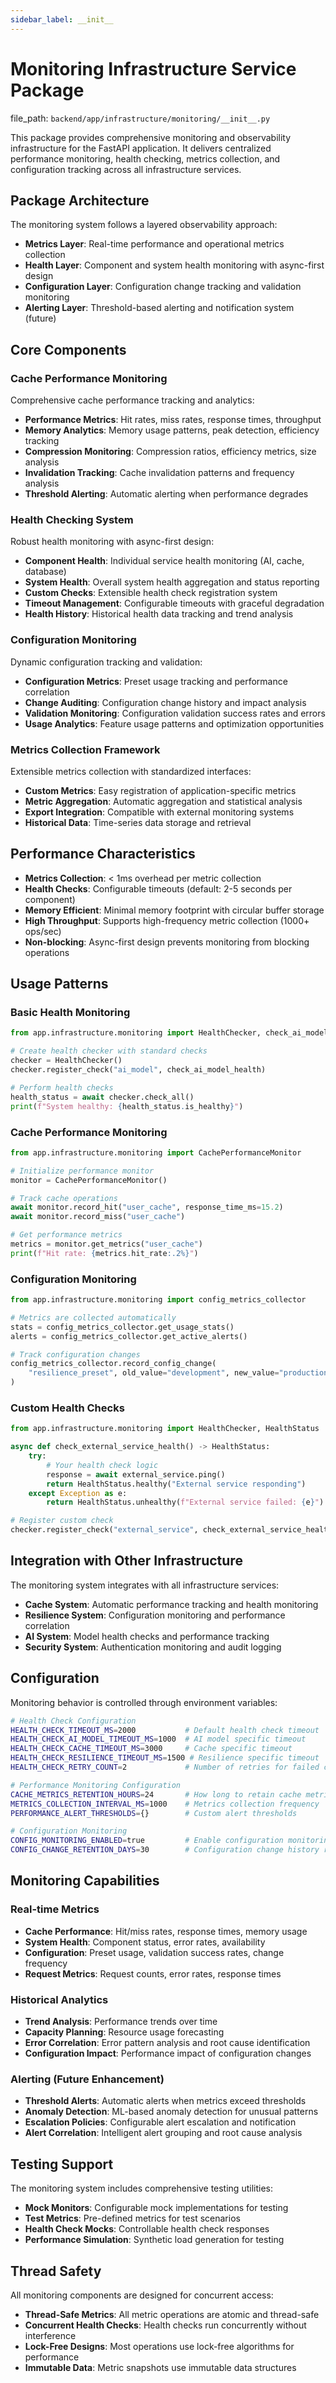 ```yaml
---
sidebar_label: __init__
---
```


# Monitoring Infrastructure Service Package

  file_path: `backend/app/infrastructure/monitoring/__init__.py`

This package provides comprehensive monitoring and observability infrastructure for the FastAPI
application. It delivers centralized performance monitoring, health checking, metrics collection,
and configuration tracking across all infrastructure services.

## Package Architecture

The monitoring system follows a layered observability approach:
- **Metrics Layer**: Real-time performance and operational metrics collection
- **Health Layer**: Component and system health monitoring with async-first design  
- **Configuration Layer**: Configuration change tracking and validation monitoring
- **Alerting Layer**: Threshold-based alerting and notification system (future)

## Core Components

### Cache Performance Monitoring
Comprehensive cache performance tracking and analytics:
- **Performance Metrics**: Hit rates, miss rates, response times, throughput
- **Memory Analytics**: Memory usage patterns, peak detection, efficiency tracking
- **Compression Monitoring**: Compression ratios, efficiency metrics, size analysis
- **Invalidation Tracking**: Cache invalidation patterns and frequency analysis
- **Threshold Alerting**: Automatic alerting when performance degrades

### Health Checking System
Robust health monitoring with async-first design:
- **Component Health**: Individual service health monitoring (AI, cache, database)
- **System Health**: Overall system health aggregation and status reporting
- **Custom Checks**: Extensible health check registration system
- **Timeout Management**: Configurable timeouts with graceful degradation
- **Health History**: Historical health data tracking and trend analysis

### Configuration Monitoring
Dynamic configuration tracking and validation:
- **Configuration Metrics**: Preset usage tracking and performance correlation
- **Change Auditing**: Configuration change history and impact analysis
- **Validation Monitoring**: Configuration validation success rates and errors
- **Usage Analytics**: Feature usage patterns and optimization opportunities

### Metrics Collection Framework
Extensible metrics collection with standardized interfaces:
- **Custom Metrics**: Easy registration of application-specific metrics
- **Metric Aggregation**: Automatic aggregation and statistical analysis
- **Export Integration**: Compatible with external monitoring systems
- **Historical Data**: Time-series data storage and retrieval

## Performance Characteristics

- **Metrics Collection**: < 1ms overhead per metric collection
- **Health Checks**: Configurable timeouts (default: 2-5 seconds per component)
- **Memory Efficient**: Minimal memory footprint with circular buffer storage
- **High Throughput**: Supports high-frequency metric collection (1000+ ops/sec)
- **Non-blocking**: Async-first design prevents monitoring from blocking operations

## Usage Patterns

### Basic Health Monitoring
```python
from app.infrastructure.monitoring import HealthChecker, check_ai_model_health

# Create health checker with standard checks
checker = HealthChecker()
checker.register_check("ai_model", check_ai_model_health)

# Perform health checks
health_status = await checker.check_all()
print(f"System healthy: {health_status.is_healthy}")
```

### Cache Performance Monitoring
```python
from app.infrastructure.monitoring import CachePerformanceMonitor

# Initialize performance monitor
monitor = CachePerformanceMonitor()

# Track cache operations
await monitor.record_hit("user_cache", response_time_ms=15.2)
await monitor.record_miss("user_cache")

# Get performance metrics
metrics = monitor.get_metrics("user_cache")
print(f"Hit rate: {metrics.hit_rate:.2%}")
```

### Configuration Monitoring
```python
from app.infrastructure.monitoring import config_metrics_collector

# Metrics are collected automatically
stats = config_metrics_collector.get_usage_stats()
alerts = config_metrics_collector.get_active_alerts()

# Track configuration changes
config_metrics_collector.record_config_change(
    "resilience_preset", old_value="development", new_value="production"
)
```

### Custom Health Checks
```python
from app.infrastructure.monitoring import HealthChecker, HealthStatus

async def check_external_service_health() -> HealthStatus:
    try:
        # Your health check logic
        response = await external_service.ping()
        return HealthStatus.healthy("External service responding")
    except Exception as e:
        return HealthStatus.unhealthy(f"External service failed: {e}")

# Register custom check
checker.register_check("external_service", check_external_service_health)
```

## Integration with Other Infrastructure

The monitoring system integrates with all infrastructure services:
- **Cache System**: Automatic performance tracking and health monitoring
- **Resilience System**: Configuration monitoring and performance correlation
- **AI System**: Model health checks and performance tracking
- **Security System**: Authentication monitoring and audit logging

## Configuration

Monitoring behavior is controlled through environment variables:

```bash
# Health Check Configuration
HEALTH_CHECK_TIMEOUT_MS=2000           # Default health check timeout
HEALTH_CHECK_AI_MODEL_TIMEOUT_MS=1000  # AI model specific timeout
HEALTH_CHECK_CACHE_TIMEOUT_MS=3000     # Cache specific timeout
HEALTH_CHECK_RESILIENCE_TIMEOUT_MS=1500 # Resilience specific timeout
HEALTH_CHECK_RETRY_COUNT=2             # Number of retries for failed checks

# Performance Monitoring Configuration
CACHE_METRICS_RETENTION_HOURS=24       # How long to retain cache metrics
METRICS_COLLECTION_INTERVAL_MS=1000    # Metrics collection frequency
PERFORMANCE_ALERT_THRESHOLDS={}        # Custom alert thresholds

# Configuration Monitoring
CONFIG_MONITORING_ENABLED=true         # Enable configuration monitoring
CONFIG_CHANGE_RETENTION_DAYS=30        # Configuration change history retention
```

## Monitoring Capabilities

### Real-time Metrics
- **Cache Performance**: Hit/miss rates, response times, memory usage
- **System Health**: Component status, error rates, availability
- **Configuration**: Preset usage, validation success rates, change frequency
- **Request Metrics**: Request counts, error rates, response times

### Historical Analytics
- **Trend Analysis**: Performance trends over time
- **Capacity Planning**: Resource usage forecasting
- **Error Correlation**: Error pattern analysis and root cause identification
- **Configuration Impact**: Performance impact of configuration changes

### Alerting (Future Enhancement)
- **Threshold Alerts**: Automatic alerts when metrics exceed thresholds
- **Anomaly Detection**: ML-based anomaly detection for unusual patterns
- **Escalation Policies**: Configurable alert escalation and notification
- **Alert Correlation**: Intelligent alert grouping and root cause analysis

## Testing Support

The monitoring system includes comprehensive testing utilities:
- **Mock Monitors**: Configurable mock implementations for testing
- **Test Metrics**: Pre-defined metrics for test scenarios
- **Health Check Mocks**: Controllable health check responses
- **Performance Simulation**: Synthetic load generation for testing

## Thread Safety

All monitoring components are designed for concurrent access:
- **Thread-Safe Metrics**: All metric operations are atomic and thread-safe
- **Concurrent Health Checks**: Health checks run concurrently without interference
- **Lock-Free Designs**: Most operations use lock-free algorithms for performance
- **Immutable Data**: Metric snapshots use immutable data structures
